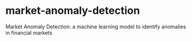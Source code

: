 # market-anomaly-detection
Market Anomaly Detection: a machine learning model to identify anomalies in financial markets
